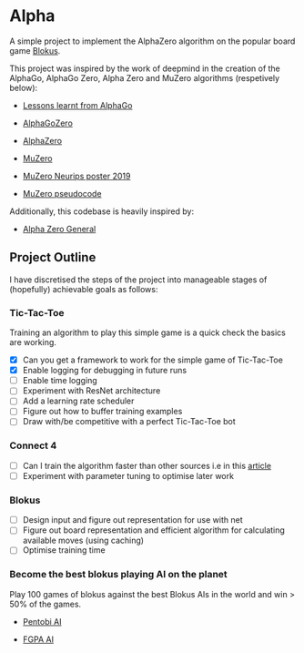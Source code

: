 # Alpha

A simple project to implement the AlphaZero algorithm on the popular board game [Blokus](https://www.officialgamerules.org/blokus).

This project was inspired by the work of deepmind in the creation of the AlphaGo,
AlphaGo Zero, Alpha Zero and MuZero algorithms (respetively below): 

- [Lessons learnt from AlphaGo](https://bit.ly/2uCqK2S)

- [AlphaGoZero](https://go.nature.com/385X3F3)

- [AlphaZero](https://bit.ly/2wYuIns)

- [MuZero](https://bit.ly/2uLwl7i)

- [MuZero Neurips poster 2019](https://bit.ly/2VwRJbf)

- [MuZero pseudocode](https://arxiv.org/src/1911.08265v1/anc/pseudocode.py)

Additionally, this codebase is heavily inspired by:
- [Alpha Zero General](https://github.com/suragnair/alpha-zero-general)

## Project Outline

I have discretised the steps of the project into manageable stages of (hopefully)
achievable goals as follows:

### Tic-Tac-Toe

Training an algorithm to play this simple game is a quick check the basics are working.

- [x] Can you get a framework to work for the simple game of Tic-Tac-Toe
- [x] Enable logging for debugging in future runs
- [ ] Enable time logging 
- [ ] Experiment with ResNet architecture
- [ ] Add a learning rate scheduler
- [ ] Figure out how to buffer training examples 
- [ ] Draw with/be competitive with a perfect Tic-Tac-Toe bot

### Connect 4

- [ ] Can I train the algorithm faster than other sources i.e in this [article](https://medium.com/oracledevs/lessons-from-alpha-zero-part-6-hyperparameter-tuning-b1cfcbe4ca9a)
- [ ] Experiment with parameter tuning to optimise later work

### Blokus

- [ ] Design input and figure out representation for use with net
- [ ] Figure out board representation and efficient algorithm for calculating available moves (using caching)
- [ ] Optimise training time

### Become the best blokus playing AI on the planet
Play 100 games of blokus against the best Blokus AIs in the world and win > 50%
of the games.

- [Pentobi AI](https://pentobi.sourceforge.io/)

- [FGPA AI](https://bit.ly/2TtjRcv) 

